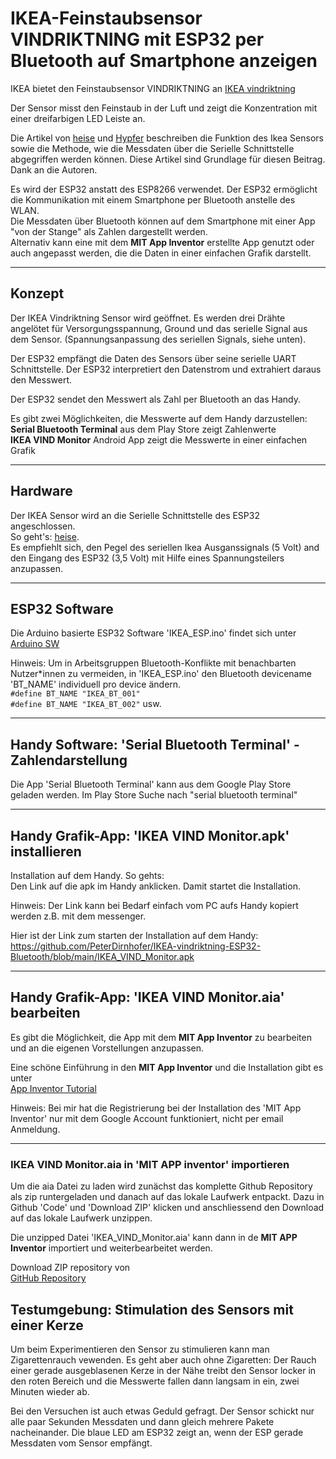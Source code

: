 # IKEA-Feinstaubsensor VINDRIKTNING mit ESP32 per Bluetooth auf Smartphone anzeigen

IKEA bietet den Feinstaubsensor VINDRIKTNING an
[IKEA vindriktning](https://www.ikea.com/de/de/p/vindriktning-luftqualitaetssensor-70498242/)

Der Sensor misst den Feinstaub in der Luft und zeigt die Konzentration mit einer dreifarbigen LED Leiste an.  

Die Artikel von [heise](https://www.heise.de/ratgeber/Ikea-Feinstaubsensor-Vindriktning-zum-IoT-Device-aufbohren-6164149.html) und [Hypfer](https://github.com/Hypfer/esp8266-vindriktning-particle-sensor) beschreiben die Funktion des Ikea Sensors sowie die Methode, wie die Messdaten über die Serielle Schnittstelle abgegriffen werden können. Diese Artikel sind Grundlage für diesen Beitrag. Dank an die Autoren.

Es wird der ESP32 anstatt des ESP8266 verwendet. Der ESP32 ermöglicht die Kommunikation mit einem Smartphone per Bluetooth anstelle des WLAN.  
Die Messdaten über Bluetooth können auf dem Smartphone mit einer App "von der Stange" als Zahlen dargestellt werden.  
Alternativ kann eine mit dem **MIT App Inventor** erstellte App genutzt oder auch angepasst werden, die die Daten in einer einfachen Grafik darstellt.

---

## Konzept

Der IKEA Vindriktning Sensor wird geöffnet. Es werden drei Drähte angelötet für Versorgungsspannung, Ground und das serielle Signal aus dem Sensor. (Spannungsanpassung des seriellen Signals, siehe unten).

Der ESP32 empfängt die Daten des Sensors über seine serielle UART Schnittstelle. Der ESP32 interpretiert den Datenstrom und extrahiert daraus den Messwert.

Der ESP32 sendet den Messwert als Zahl per Bluetooth an das Handy.

Es gibt zwei Möglichkeiten, die Messwerte auf dem Handy darzustellen:  
**Serial Bluetooth Terminal** aus dem Play Store zeigt Zahlenwerte  
**IKEA VIND Monitor** Android App zeigt die Messwerte in einer einfachen Grafik

---

## Hardware

Der IKEA Sensor wird an die Serielle Schnittstelle des ESP32 angeschlossen.  
So geht's: [heise](https://www.heise.de/ratgeber/Ikea-Feinstaubsensor-Vindriktning-zum-IoT-Device-aufbohren-6164149.html).  
Es empfiehlt sich, den Pegel des seriellen Ikea Ausganssignals (5 Volt) and den Eingang des ESP32 (3,5 Volt) mit Hilfe eines Spannungsteilers anzupassen.

---

## ESP32 Software

Die Arduino basierte ESP32 Software 'IKEA_ESP.ino' findet sich unter [Arduino SW](https://github.com/PeterDirnhofer/IKEA-vintrikning-ESP32-Bluetooth/blob/main/IKEA_ESP32.ino)

Hinweis: Um in Arbeitsgruppen Bluetooth-Konflikte mit benachbarten Nutzer\*innen zu vermeiden, in 'IKEA_ESP.ino' den Bluetooth devicename 'BT_NAME' individuell  pro device ändern.  
``#define BT_NAME "IKEA_BT_001"``  
``#define BT_NAME "IKEA_BT_002"`` usw.

---

## Handy Software: 'Serial Bluetooth Terminal' - Zahlendarstellung

Die App 'Serial Bluetooth Terminal' kann aus dem Google Play Store geladen werden. Im Play Store Suche nach "serial bluetooth terminal"

---

## Handy Grafik-App: 'IKEA VIND Monitor.apk' installieren

Installation auf dem Handy. So gehts:  
Den Link auf die apk im Handy anklicken. Damit startet die Installation.  

Hinweis: Der Link kann bei Bedarf einfach vom PC aufs Handy kopiert werden z.B. mit dem messenger.

Hier ist der Link zum starten der Installation auf dem Handy:
<https://github.com/PeterDirnhofer/IKEA-vindriktning-ESP32-Bluetooth/blob/main/IKEA_VIND_Monitor.apk>

---

## Handy Grafik-App: 'IKEA VIND Monitor.aia' bearbeiten

Es gibt die Möglichkeit, die App mit dem **MIT App Inventor** zu bearbeiten und an die eigenen Vorstellungen anzupassen.

Eine schöne Einführung in den **MIT App Inventor** und die Installation gibt es unter  
[App Inventor Tutorial](https://youtu.be/aM2ktMKAunw)

Hinweis: Bei mir hat die Registrierung bei der Installation des 'MIT App Inventor' nur mit dem Google Account funktioniert, nicht per email Anmeldung.

---

### IKEA VIND Monitor.aia in 'MIT APP inventor' importieren

Um die aia Datei zu laden wird zunächst das komplette Github Repository als zip runtergeladen und danach auf das lokale Laufwerk entpackt. Dazu in Github 'Code' und 'Download ZIP' klicken und anschliessend den Download auf das lokale Laufwerk unzippen.  

Die unzipped Datei 'IKEA_VIND_Monitor.aia' kann dann in de **MIT APP Inventor** importiert und weiterbearbeitet werden.

Download ZIP repository von  
[GitHub Repository](https://github.com/PeterDirnhofer/IKEA-vindriktning-ESP32-Bluetooth.git)

## Testumgebung: Stimulation des Sensors mit einer Kerze

Um beim Experimentieren den Sensor zu stimulieren kann man Zigarettenrauch vewenden. Es geht aber auch ohne Zigaretten: Der Rauch einer gerade ausgeblasenen Kerze in der Nähe treibt den Sensor locker in den roten Bereich und die Messwerte fallen dann langsam in ein, zwei Minuten wieder ab.

Bei den Versuchen ist auch etwas Geduld gefragt. Der Sensor schickt nur alle paar Sekunden Messdaten und dann gleich mehrere Pakete nacheinander. Die blaue LED am ESP32 zeigt an, wenn der ESP gerade Messdaten vom Sensor empfängt.
